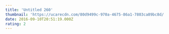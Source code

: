 ```yaml
---
title: 'Untitled 260'
thumbnail: 'https://ucarecdn.com/80d9499c-970a-4675-86a1-7803ca89bc8d/'
date: 2016-09-10T20:51:19.000Z
rating: 2
---
```

